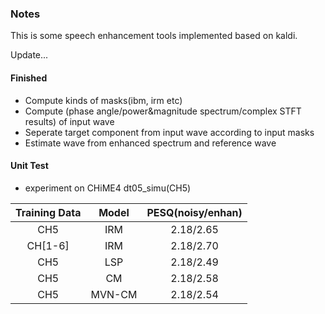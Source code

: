 ### Notes

This is some speech enhancement tools implemented based on kaldi.

Update...

#### Finished

* Compute kinds of masks(ibm, irm etc)
* Compute (phase angle/power&magnitude spectrum/complex STFT results) of input wave
* Seperate target component from input wave according to input masks
* Estimate wave from enhanced spectrum and reference wave

#### Unit Test

* experiment on CHiME4 dt05_simu(CH5)

| Training Data | Model  | PESQ(noisy/enhan) |
| :-----------: | :----: | :---------------: |
|      CH5      |  IRM   |     2.18/2.65     |
|    CH[1-6]    |  IRM   |     2.18/2.70     |
|      CH5      |  LSP   |     2.18/2.49     |
|      CH5      |   CM   |     2.18/2.58     |
|      CH5      | MVN-CM |     2.18/2.54     |